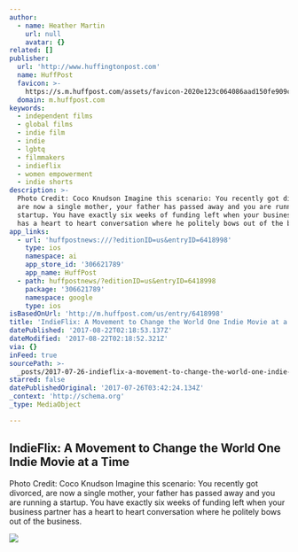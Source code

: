 ```yaml
---
author:
  - name: Heather Martin
    url: null
    avatar: {}
related: []
publisher:
  url: 'http://www.huffingtonpost.com'
  name: HuffPost
  favicon: >-
    https://s.m.huffpost.com/assets/favicon-2020e123c064086aad150fe909c53771f862d7c76cd62f6146e81d533845fd7d.ico
  domain: m.huffpost.com
keywords:
  - independent films
  - global films
  - indie film
  - indie
  - lgbtq
  - filmmakers
  - indieflix
  - women empowerment
  - indie shorts
description: >-
  Photo Credit: Coco Knudson Imagine this scenario: You recently got divorced,
  are now a single mother, your father has passed away and you are running a
  startup. You have exactly six weeks of funding left when your business partner
  has a heart to heart conversation where he politely bows out of the business.
app_links:
  - url: 'huffpostnews:///?editionID=us&entryID=6418998'
    type: ios
    namespace: ai
    app_store_id: '306621789'
    app_name: HuffPost
  - path: huffpostnews/?editionID=us&entryID=6418998
    package: '306621789'
    namespace: google
    type: ios
isBasedOnUrl: 'http://m.huffpost.com/us/entry/6418998'
title: 'IndieFlix: A Movement to Change the World One Indie Movie at a Time'
datePublished: '2017-08-22T02:18:53.137Z'
dateModified: '2017-08-22T02:18:52.321Z'
via: {}
inFeed: true
sourcePath: >-
  _posts/2017-07-26-indieflix-a-movement-to-change-the-world-one-indie-movie-at.md
starred: false
datePublishedOriginal: '2017-07-26T03:42:24.134Z'
_context: 'http://schema.org'
_type: MediaObject

---
```

<article style=""><h1>IndieFlix: A Movement to Change the World One Indie Movie at a Time</h1><p>Photo Credit: Coco Knudson Imagine this scenario: You recently got divorced, are now a single mother, your father has passed away and you are running a startup. You have exactly six weeks of funding left when your business partner has a heart to heart conversation where he politely bows out of the business.</p><img src="http://i.huffpost.com/gen/2497650/images/o-COCO-KNUDSON-facebook.jpg" /></article>